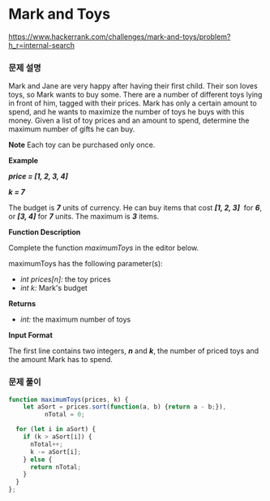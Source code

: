 # Mark and Toys

https://www.hackerrank.com/challenges/mark-and-toys/problem?h_r=internal-search

### 문제 설명

Mark and Jane are very happy after having their first child. Their son loves toys, so Mark wants to buy some. There are a number of different toys lying in front of him, tagged with their prices. Mark has only a certain amount to spend, and he wants to maximize the number of toys he buys with this money. Given a list of toy prices and an amount to spend, determine the maximum number of gifts he can buy.

**Note** Each toy can be purchased only once.

**Example**

***price = [1, 2, 3, 4]***

***k = 7***

The budget is ***7*** units of currency. He can buy items that cost ***[1, 2, 3]***  for ***6***, or ***[3, 4]*** for ***7*** units. The maximum is ***3*** items.

**Function Description**

Complete the function *maximumToys* in the editor below.

maximumToys has the following parameter(s):

- *int prices[n]:* the toy prices
- *int k:* Mark's budget

**Returns**

- *int:* the maximum number of toys

**Input Format**

The first line contains two integers, ***n*** and ***k***, the number of priced toys and the amount Mark has to spend.
### 문제 풀이

```jsx
function maximumToys(prices, k) {
	let aSort = prices.sort(function(a, b) {return a - b;}),
		  nTotal = 0;

  for (let i in aSort) {
    if (k > aSort[i]) {
      nTotal++;
      k -= aSort[i];
    } else {
      return nTotal;
    }
  }
};
```
